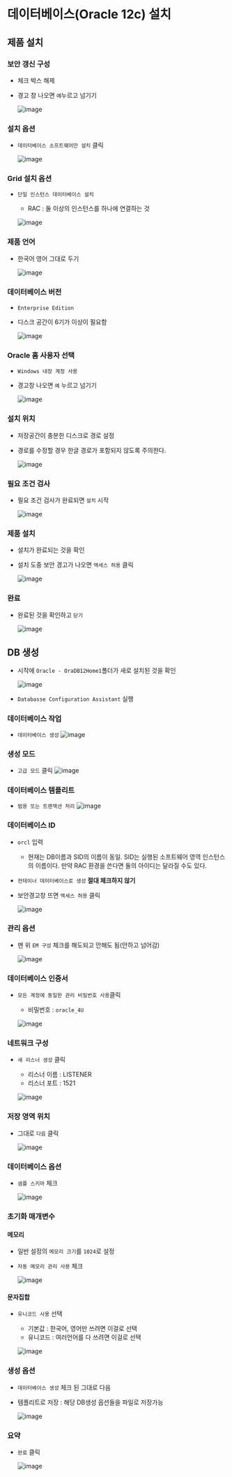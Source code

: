 # 데이터베이스(Oracle 12c) 설치
## 제품 설치
### 보안 갱신 구성
* 체크 박스 해제
* 경고 창 나오면 `예`누르고 넘기기  
  
  ![image](https://user-images.githubusercontent.com/79209568/115101440-211ace80-9f7f-11eb-9c20-2cfbdaad98d0.png)
### 설치 옵션
* `데이터베이스 소프트웨어만 설치` 클릭
  
  ![image](https://user-images.githubusercontent.com/79209568/115101459-48719b80-9f7f-11eb-87c0-2c9345f0c5a5.png)
### Grid 설치 옵션
* `단일 인스턴스 데이터베이스 설치`
  * RAC : 둘 이상의 인스턴스를 하나에 연결하는 것
  
  ![image](https://user-images.githubusercontent.com/79209568/115101474-7656e000-9f7f-11eb-8e90-91baf19cbd8c.png)
### 제품 언어
* 한국어 영어 그대로 두기
  
  ![image](https://user-images.githubusercontent.com/79209568/115101484-7fe04800-9f7f-11eb-889d-5a020289eef8.png)
### 데이터베이스 버전
* `Enterprise Edition`
* 디스크 공간이 6기가 이상이 필요함
  
  ![image](https://user-images.githubusercontent.com/79209568/115101488-8a024680-9f7f-11eb-9b15-2c12d33a3ba1.png)
### Oracle 홈 사용자 선택
* `Windows 내장 계정 사용`
* 경고창 나오면 `예` 누르고 넘기기
  
  ![image](https://user-images.githubusercontent.com/79209568/115101550-262c4d80-9f80-11eb-9bb1-3c7008ae6589.png)
### 설치 위치
* 저장공간이 충분한 디스크로 경로 설정
* 경로를 수정할 경우 한글 경로가 포함되지 않도록 주의한다.
  
  ![image](https://user-images.githubusercontent.com/79209568/115101607-92a74c80-9f80-11eb-95f2-8e995284e990.png)
### 필요 조건 검사
* 필요 조건 검사가 완료되면 `설치` 시작
  
  ![image](https://user-images.githubusercontent.com/79209568/115101634-d00bda00-9f80-11eb-8c78-526556362482.png)
### 제품 설치
* 설치가 완료되는 것을 확인
* 설치 도중 보안 경고가 나오면 `액세스 허용` 클릭
  
  ![image](https://user-images.githubusercontent.com/79209568/115101667-05182c80-9f81-11eb-8252-9dead16e6e4e.png)
### 완료
* 완료된 것을 확인하고 `닫기`
  
  ![image](https://user-images.githubusercontent.com/79209568/115101722-85d72880-9f81-11eb-9515-c7d4815948d8.png)

## DB 생성
* 시작에 `Oracle - OraDB12Home1`폴더가 새로 설치된 것을 확인

  ![image](https://user-images.githubusercontent.com/79209568/115101757-c767d380-9f81-11eb-8d7a-500635ad424a.png)
* `Databasse Configuration Assistant` 실행
### 데이터베이스 작업
* `데이터베이스 생성`
  ![image](https://user-images.githubusercontent.com/79209568/115101817-1ca3e500-9f82-11eb-9d96-de4f14df5d51.png)
### 생성 모드
* `고급 모드` 클릭
  ![image](https://user-images.githubusercontent.com/79209568/115101823-2d545b00-9f82-11eb-83ee-5e253ef44ab2.png)
### 데이터베이스 템플리트
* `범용 또는 트랜잭션 처리`
  ![image](https://user-images.githubusercontent.com/79209568/115101864-6bea1580-9f82-11eb-8a6d-2bdb00b5f5b6.png)
### 데이터베이스 ID
* `orcl` 입력
  * 현재는 DB이름과 SID의 이름이 동일. SID는 실행된 소프트웨어 영역 인스턴스의 이름이다. 만약 RAC 환경을 쓴다면 둘의 아이디는 달라질 수도 있다.
* `컨테이너 데이터베이스로 생성` **절대 체크하지 않기**
* 보안경고창 뜨면 `액세스 허용` 클릭

  ![image](https://user-images.githubusercontent.com/79209568/115101936-db600500-9f82-11eb-8a07-f79f298e9dae.png)
### 관리 옵션
* 맨 위 `EM 구성` 체크를 해도되고 안해도 됨(안하고 넘어감)
  
  ![image](https://user-images.githubusercontent.com/79209568/115101963-16facf00-9f83-11eb-80f5-6c2bffd702ce.png)
### 데이터베이스 인증서
* `모든 계정에 동일한 관리 비밀번호 사용`클릭
  * 비밀번호 : `oracle_4U`
  
  ![image](https://user-images.githubusercontent.com/79209568/115101989-47db0400-9f83-11eb-86b0-14c70097931c.png)
### 네트워크 구성
* `새 리스너 생성` 클릭
  * 리스너 이름 : LISTENER
  * 리스너 포트 : 1521
  
  ![image](https://user-images.githubusercontent.com/79209568/115102024-7527b200-9f83-11eb-992c-552419460fe0.png)
### 저장 영역 위치
* 그대로 `다음` 클릭
  
  ![image](https://user-images.githubusercontent.com/79209568/115102059-a99b6e00-9f83-11eb-927e-bebac1c1e35d.png)
### 데이터베이스 옵션
* `샘플 스키마` 체크
  
  ![image](https://user-images.githubusercontent.com/79209568/115102070-bb7d1100-9f83-11eb-967e-6a695bae27bb.png)
### 초기화 매개변수
#### 메모리
* 일반 설정의 `메모리 크기`를 `1024`로 설정
* `자동 메모리 관리 사용` 체크
  
  ![image](https://user-images.githubusercontent.com/79209568/115102104-e5cece80-9f83-11eb-8fa5-c360124bf13f.png)
#### 문자집합
* `유니코드 사용` 선택
  * 기본값 : 한국어, 영어만 쓰려면 이걸로 선택
  * 유니코드 : 여러언어를 다 쓰려면 이걸로 선택
  
  ![image](https://user-images.githubusercontent.com/79209568/115102160-2a5a6a00-9f84-11eb-98cb-209c389ced4e.png)
### 생성 옵션
* `데이터베이스 생성` 체크 된 그대로 다음
* 템플리트로 저장 : 해당 DB생성 옵션들을 파일로 저장가능
  
  ![image](https://user-images.githubusercontent.com/79209568/115102203-5e358f80-9f84-11eb-9910-5fe4c49b5d7c.png)
### 요약
* `완료` 클릭
  
  ![image](https://user-images.githubusercontent.com/79209568/115102223-6d1c4200-9f84-11eb-9afa-929b16497145.png)




